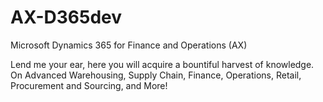 # AX-D365dev
Microsoft Dynamics 365 for Finance and Operations (AX)

Lend me your ear, here you will acquire a bountiful harvest of knowledge. On Advanced Warehousing, Supply Chain, Finance, Operations, Retail, Procurement and Sourcing, and More!

